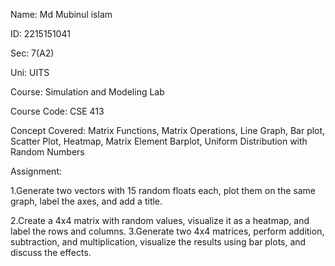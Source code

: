 Name: Md Mubinul islam

ID: 2215151041

Sec: 7(A2)

Uni: UITS

Course: Simulation and Modeling Lab

Course Code: CSE 413

Concept Covered: Matrix Functions, Matrix Operations, Line Graph, Bar plot, Scatter Plot, Heatmap, Matrix Element Barplot, Uniform Distribution with Random Numbers

Assignment:

1.Generate two vectors with 15 random floats each, plot them on the same graph, label the axes, and add a title.

2.Create a 4x4 matrix with random values, visualize it as a heatmap, and label the rows and columns. 3.Generate two 4x4 matrices, perform addition, subtraction, and multiplication, visualize the results using bar plots, and discuss the effects.
